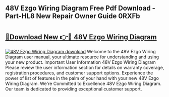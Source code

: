 ## 48V Ezgo Wiring Diagram Free Pdf Download - Part-HL8 New Repair Owner Guide 0RXFb

# <h2><a href="http://dfqb7j.blite.top/?on=48V+Ezgo+Wiring+Diagram">🔗Download New 👉🔴 48V Ezgo Wiring Diagram</a></h2>

[![48V Ezgo Wiring Diagram download](https://i.imgur.com/lujVjoI.png)](http://dfqb7j.blite.top/?on=48V+Ezgo+Wiring+Diagram)
Welcome to the 48V Ezgo Wiring Diagram user manual, your ultimate resource for understanding and using your new product. Important User Information 48V Ezgo Wiring Diagram Please review the user information section for details on warranty coverage, registration procedures, and customer support options. Experience the power of list of features in the palm of your hand with your new 48V Ezgo Wiring Diagram. We're Committed to Excellence 48V Ezgo Wiring Diagram. Our team is dedicated to providing exceptional customer support.
